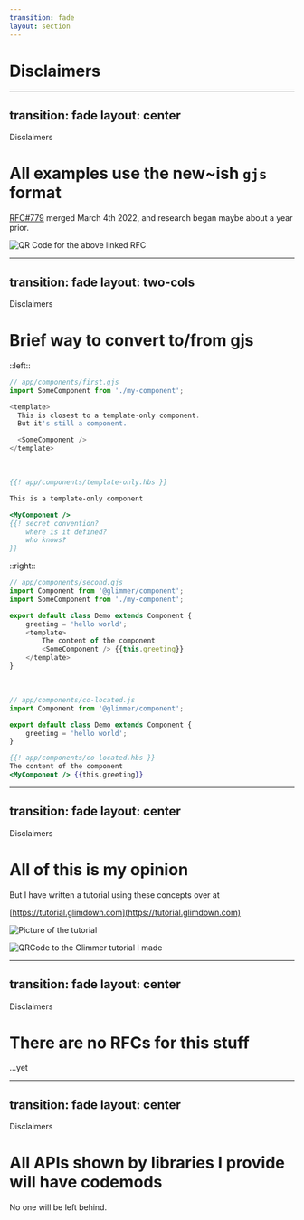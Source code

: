 ```yaml
---
transition: fade
layout: section
---
```


# Disclaimers

<!-- 

Some my consider parts of this talk as experimental.
For those that stick to only the what the official documentation recommends, that most certainly will be how this feels.

In any case, however, the aim is to solve real problems more efficiently, while also reducing cognitive load on everyone writing their ember apps. 


-->

---
transition: fade
layout: center
---
<div class="related-note">Disclaimers</div>

# All examples use the new~ish `gjs` format

[RFC#779](https://github.com/emberjs/rfcs/pull/779) merged March 4th 2022, and research began maybe about a year prior.

<img 
    src="/pages/disclaimers/rfc-779.png" 
    alt="QR Code for the above linked RFC" 
    class="qr"
/>

<!--

    All examples use the new gjs format.

    This is, in part, so that I can keep the slides concise, and focused, 
    and not have to specify the file paths of multiple snippets which need to be 
    stitched together to create a single concept.

    Thankfully!, we had a talk yesterday on this new format,
    but here is a quick tl;dr: for helping translate between old and new in your head:

-->

---
transition: fade
layout: two-cols
---
<div class="related-note">Disclaimers</div>

# Brief way to convert to/from gjs 

::left::

```js 
// app/components/first.gjs
import SomeComponent from './my-component';

<template>
  This is closest to a template-only component.
  But it's still a component.

  <SomeComponent />
</template>
```

<div v-click>

<br>

```hbs 
{{! app/components/template-only.hbs }}

This is a template-only component

<MyComponent /> 
{{! secret convention?
    where is it defined?
    who knows‽
}}
```

</div>

::right::

<div v-click>

```js 
// app/components/second.gjs
import Component from '@glimmer/component';
import SomeComponent from './my-component';

export default class Demo extends Component {
    greeting = 'hello world';
    <template>
        The content of the component
        <SomeComponent /> {{this.greeting}}
    </template>
}
```

</div>

<br>

<div v-click>

```js
// app/components/co-located.js
import Component from '@glimmer/component';

export default class Demo extends Component {
    greeting = 'hello world';
}
```

```hbs 
{{! app/components/co-located.hbs }}
The content of the component
<MyComponent /> {{this.greeting}}
```

</div>

<!-- 
    Whenever you see a `<template>` block by itself, 
    that is most similar to a template-only-component.

    !! click 

    The key thing here is that this is always a component, 
    and you always know where things are defined.

    !!click

    Whenever you see a `<template>` block within a class-body, that's equivelant to a 
    glimmer-component with a class -- normally two separate files.

    !!click

    The idea is that it does not make sense for templates to be a separate concept.

    Both examples here are full blown components.

    I'm not going to get in to the "why" of this change here, 
    but this is the first feature that I know of in Ember's design 
    where all the research, reasoning, and exploration is out in the open -- it's a good read.
-->

---
transition: fade
layout: center
---
<div class="related-note">Disclaimers</div>

# All of this is my opinion


<div v-click class="disclaimer-note">
But I have written a tutorial using these concepts over at 

[https://tutorial.glimdown.com](https://tutorial.glimdown.com)

<div style="max-height: 100px">

![Picture of the tutorial](pages/disclaimers/tutorial.png)

</div>
<img src="/pages/intro/tutorial.png" alt="QRCode to the Glimmer tutorial I made" class="qr" />
</div>

---
transition: fade
layout: center
---
<div class="related-note">Disclaimers</div>

# There are no RFCs for this stuff

<div v-click class="disclaimer-note">
  ...yet
</div>

<!-- 
There are no RFCs for any of what you're about to see -- as far as becoming part of the official blueprint is concerned.

However, I do plan on helping bring these concepts to the default experience.

-->


---
transition: fade
layout: center
---
<div class="related-note">Disclaimers</div>

# All APIs shown by libraries I provide will have codemods  

<div v-click class="disclaimer-note">
  No one will be left behind.
</div>

<!-- 
    It's extremely important that there are easy migration paths within the community.

    Programming is hard, and some migration paths are not (and have not been) so easy.

    I do believe that libraries I've made have direct code-moddable transition paths
    to other, more official libraries -- such as Starbeam.
    
    At the moment, I haven't written any codemods, 
    becaues there is nothing certain to transition to quite yet.

    Any behavioral difference between my libraries 
    and the "stuff to be migrated to" is considered a bug.
-->




